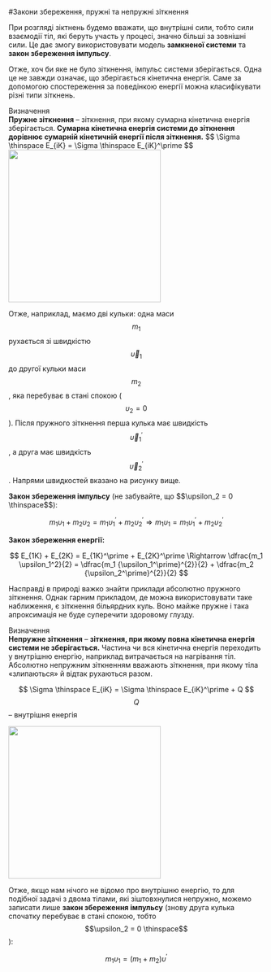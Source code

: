 #Закони збереження, пружні та непружні зіткнення

При розгляді зіктнень будемо вважати, що внутрішні сили, тобто сили взаємодії тіл, які беруть участь у процесі, значно більші за зовнішні сили. Це дає змогу використовувати модель <b>замкненої системи</b> та <b>закон збереження імпульсу</b>.

<p>Отже, хоч би яке не було зіткнення, імпульс системи зберігається. Одна це не завжди означає, що зберігається кінетична енергія. Саме за допомогою спостереження за поведінкою енергії можна класифікувати різні типи зіткнень.</p>

<div class="eoz-wrap">
<span class="eoz">Визначення</span>
<div class="eoz-text">
<span class="p1"><b>Пружне зіткнення</b></span> – зіткнення, при якому сумарна кінетична енергія зберігається. <b>Сумарна кінетична енергія системи до зіткнення дорівнює сумарній кінетичній енергії після зіткнення.</b>
$$
\Sigma \thinspace E_{iK} = \Sigma \thinspace E_{iK}^\prime
$$
</div>
</div>

<div class="space"><img class="image" width="300"  src="https://rawgit.com/chudaol/ed-era-book-physics/master/images/chapter_7/26.png"></div>

Отже, наприклад, маємо дві кульки: одна маси $$m_1$$ рухається зі швидкістю $$\vec{\upsilon}_1$$ до другої кульки маси $$m_2$$, яка перебуває в стані спокою ($$\upsilon_2 = 0$$). Після пружного зіткнення перша кулька має швидкість $$\vec{\upsilon}_1^\prime$$, а друга має швидкість $$\vec{\upsilon}_2^\prime$$. Напрями швидкостей вказано на рисунку вище.

<p><b>Закон збереження імпульсу</b> (не забувайте, що $$\upsilon_2 = 0 \thinspace$$):</p>

$$
m_1 \upsilon_1 + m_2 \upsilon_2 = m_1 \upsilon_1^\prime + m_2 \upsilon_2^\prime \Rightarrow m_1 \upsilon_1 = m_1 \upsilon_1^\prime + m_2 \upsilon_2^\prime
$$
<p><b>Закон збереження енергії:</b></p>

$$
E_{1K} + E_{2K} = E_{1K}^\prime + E_{2K}^\prime \Rightarrow \dfrac{m_1 \upsilon_1^2}{2} = \dfrac{m_1 {\upsilon_1^\prime}^{2}}{2} + \dfrac{m_2 {\upsilon_2^\prime}^{2}}{2}
$$

Насправді в природі важко знайти приклади абсолютно пружного зіткнення. Однак гарним прикладом, де можна використовувати таке наближення, є зіткнення більярдних куль. Воно майже пружне і така апроксимація не буде суперечити здоровому глузду.

<div class="eoz-wrap">
<span class="eoz">Визначення</span>
<div class="eoz-text">
<span class="p1"><b>Непружне зіткнення</b></span> – <b>зіткнення, при якому повна кінетична енергія системи не зберігається.</b> Частина чи вся кінетична енергія переходить у внутрішню енергію, наприклад витрачається на нагрівання тіл. Абсолютно непружним зіткненням вважають зіткнення, при якому тіла «злипаються» й відтак рухаються разом.

$$
\Sigma \thinspace E_{iK} = \Sigma \thinspace E_{iK}^\prime + Q
$$
$$Q$$ – внутрішня енергія
</div>
</div>

<div class="space"><img class="image" width="300"  src="https://rawgit.com/chudaol/ed-era-book-physics/master/images/chapter_7/27.png"></div>

Отже, якщо нам нічого не відомо про внутрішню енергію, то для подібної задачі з двома тілами, які зіштовхнулися непружно, можемо записати лише <b>закон збереження імпульсу</b> (знову друга кулька спочатку перебуває в стані спокою, тобто $$\upsilon_2 = 0 \thinspace$$):

$$
m_1 \upsilon_1 = (m_1 + m_2) \upsilon^\prime
$$